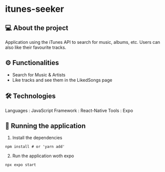 # itunes-seeker

## 💻 About the project
Application using the iTunes API to search for music, albums, etc. Users can also like their favourite tracks.

## ⚙️ Functionalities
- Search for Music & Artists
- Like tracks and see them in the LikedSongs page

## 🛠 Technologies
Languages : JavaScript
Framework : React-Native
Tools : Expo

## 🧭 Running the application
1. Install the dependencies
```shell 
npm install # or 'yarn add'
```
2. Run the application woth expo
```shell
npx expo start
```